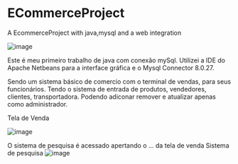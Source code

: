 # ECommerceProject
 A EcommerceProject with java,mysql and a web integration

![image](https://github.com/otbox/ECommerceProject/assets/74389165/7e6101b5-edcd-4071-95d7-62a198af65d2)

Este é meu primeiro trabalho de java com conexão mySql.
Utilizei a IDE do Apache Netbeans para a interface gráfica e o Mysql Connector 8.0.27.

Sendo um sistema básico de comercio com o terminal de vendas, para seus funcionários.
Tendo o sistema de entrada de produtos, vendedores, clientes, transportadora.
Podendo adiconar remover e atualizar apenas como administrador. 

Tela de Venda

![image](https://github.com/otbox/ECommerceProject/assets/74389165/cac49186-80d6-475a-82e1-7fa3a6778324)

O sistema de pesquisa é acessado apertando o ... da tela de venda
Sistema de pesquisa
![image](https://github.com/otbox/ECommerceProject/assets/74389165/54e79683-e773-465e-a4d4-c3b72e7133c8)

